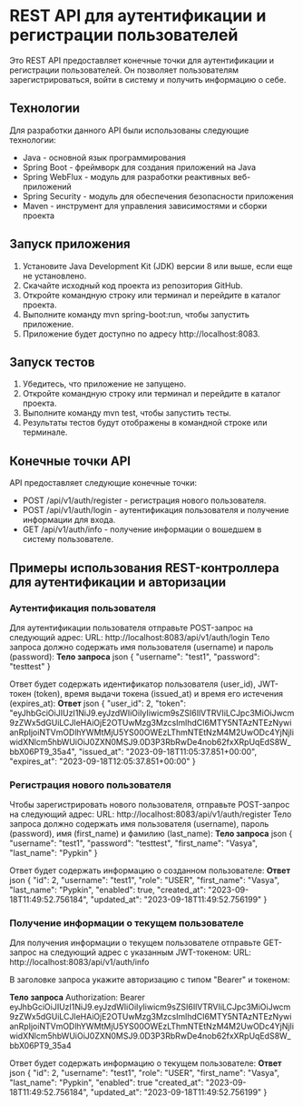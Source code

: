 # REST API для аутентификации и регистрации пользователей

Это REST API предоставляет конечные точки для аутентификации и регистрации пользователей. Он позволяет пользователям зарегистрироваться, войти в систему и получить информацию о себе.

## Технологии

Для разработки данного API были использованы следующие технологии:

- Java - основной язык программирования
- Spring Boot - фреймворк для создания приложений на Java
- Spring WebFlux - модуль для разработки реактивных веб-приложений
- Spring Security - модуль для обеспечения безопасности приложения
- Maven - инструмент для управления зависимостями и сборки проекта

## Запуск приложения

1. Установите Java Development Kit (JDK) версии 8 или выше, если еще не установлено.
2. Скачайте исходный код проекта из репозитория GitHub.
3. Откройте командную строку или терминал и перейдите в каталог проекта.
4. Выполните команду mvn spring-boot:run, чтобы запустить приложение.
5. Приложение будет доступно по адресу http://localhost:8083.

## Запуск тестов

1. Убедитесь, что приложение не запущено.
2. Откройте командную строку или терминал и перейдите в каталог проекта.
3. Выполните команду mvn test, чтобы запустить тесты.
4. Результаты тестов будут отображены в командной строке или терминале.

## Конечные точки API

API предоставляет следующие конечные точки:

- POST /api/v1/auth/register - регистрация нового пользователя.
- POST /api/v1/auth/login - аутентификация пользователя и получение информации для входа.
- GET /api/v1/auth/info - получение информации о вошедшем в систему пользователе.‍


## Примеры использования REST-контроллера для аутентификации и авторизации

### Аутентификация пользователя
Для аутентификации пользователя отправьте POST-запрос на следующий адрес:
URL: http://localhost:8083/api/v1/auth/login
Тело запроса должно содержать имя пользователя (username) и пароль (password):
**Тело запроса**
json { 
"username": "test1",
"password": "testtest"
} 

Ответ будет содержать идентификатор пользователя (user_id), JWT-токен (token), время выдачи токена (issued_at) и время его истечения (expires_at):
**Ответ**
json { 
"user_id": 2,
"token": "eyJhbGciOiJIUzI1NiJ9.eyJzdWIiOiIyIiwicm9sZSI6IlVTRVIiLCJpc3MiOiJwcm9zZWx5dGUiLCJleHAiOjE2OTUwMzg3MzcsImlhdCI6MTY5NTAzNTEzNywianRpIjoiNTVmODlhYWMtMjU5YS00OWEzLThmNTEtNzM4M2UwODc4YjNjIiwidXNlcm5hbWUiOiJ0ZXN0MSJ9.0D3P3RbRwDe4nob62fxXRpUqEdS8W_bbX06PT9_35a4",
"issued_at": "2023-09-18T11:05:37.851+00:00",
"expires_at": "2023-09-18T12:05:37.851+00:00"
} 

### Регистрация нового пользователя
Чтобы зарегистрировать нового пользователя, отправьте POST-запрос на следующий адрес:
URL: http://localhost:8083/api/v1/auth/register
Тело запроса должно содержать имя пользователя (username), пароль (password), имя (first_name) и фамилию (last_name):
**Тело запроса**
json { 
"username": "test1",
"password": "testtest",
"first_name": "Vasya",
"last_name": "Pypkin"
} 

Ответ будет содержать информацию о созданном пользователе:
**Ответ**
json { 
"id": 2,
"username": "test1",
"role": "USER",
"first_name": "Vasya",
"last_name": "Pypkin",
"enabled": true,
"created_at": "2023-09-18T11:49:52.756184",
"updated_at": "2023-09-18T11:49:52.756199" } 

### Получение информации о текущем пользователе
Для получения информации о текущем пользователе отправьте GET-запрос на следующий адрес с указанным JWT-токеном:
URL: http://localhost:8083/api/v1/auth/info


В заголовке запроса укажите авторизацию с типом "Bearer" и токеном:

**Тело запроса**
Authorization: Bearer eyJhbGciOiJIUzI1NiJ9.eyJzdWIiOiIyIiwicm9sZSI6IlVTRVIiLCJpc3MiOiJwcm9zZWx5dGUiLCJleHAiOjE2OTUwMzg3MzcsImlhdCI6MTY5NTAzNTEzNywianRpIjoiNTVmODlhYWMtMjU5YS00OWEzLThmNTEtNzM4M2UwODc4YjNjIiwidXNlcm5hbWUiOiJ0ZXN0MSJ9.0D3P3RbRwDe4nob62fxXRpUqEdS8W_bbX06PT9_35a4


Ответ будет содержать информацию о текущем пользователе:
**Ответ**
json {
"id": 2,
"username": "test1",
"role": "USER",
"first_name": "Vasya",
"last_name": "Pypkin",
"enabled": true
"created_at": "2023-09-18T11:49:52.756184",
"updated_at": "2023-09-18T11:49:52.756199"
}

